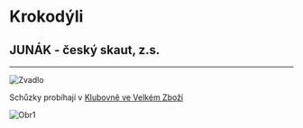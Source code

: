 # Krokodýli
## JUNÁK - český skaut, z.s.
-----------------------------------

![Zvadlo](https://markussecundus.github.io/KrokodyliWeb/resources/zvadlo_novacci2020_web.jpg)

Schůzky probíhají v [Klubovně ve Velkém Zboží](https://mapy.cz/zakladni?x=15.1027250&y=50.1599139&z=19&base=ophoto&source=coor&id=15.103049039807956%2C50.15979253572533)

![Obr1](https://markussecundus.github.io/KrokodyliWeb/resources/pozvanka.png)
